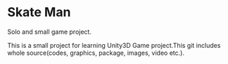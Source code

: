 # Skate Man

Solo and small game project.

This is a small project for learning Unity3D Game project.This git includes whole source(codes, graphics, package, images, video etc.).
